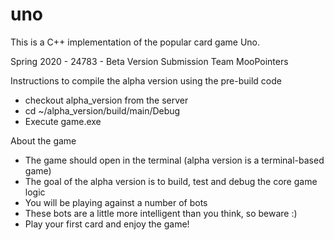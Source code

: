 # uno
This is a C++ implementation of the popular card game Uno.

Spring 2020 - 24783 - Beta Version Submission
Team MooPointers


Instructions to compile the alpha version using the pre-build code
- checkout alpha_version from the server
- cd ~/alpha_version/build/main/Debug
- Execute game.exe

About the game
- The game should open in the terminal (alpha version is a terminal-based game)
- The goal of the alpha version is to build, test and debug the core game logic
- You will be playing against a number of bots
- These bots are a little more intelligent than you think, so beware :)
- Play your first card and enjoy the game!
